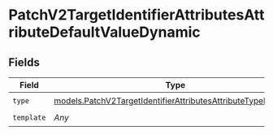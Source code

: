 # PatchV2TargetIdentifierAttributesAttributeDefaultValueDynamic


## Fields

| Field                                                                                                                              | Type                                                                                                                               | Required                                                                                                                           | Description                                                                                                                        | Example                                                                                                                            |
| ---------------------------------------------------------------------------------------------------------------------------------- | ---------------------------------------------------------------------------------------------------------------------------------- | ---------------------------------------------------------------------------------------------------------------------------------- | ---------------------------------------------------------------------------------------------------------------------------------- | ---------------------------------------------------------------------------------------------------------------------------------- |
| `type`                                                                                                                             | [models.PatchV2TargetIdentifierAttributesAttributeTypeDynamic](../models/patchv2targetidentifierattributesattributetypedynamic.md) | :heavy_check_mark:                                                                                                                 | N/A                                                                                                                                | dynamic                                                                                                                            |
| `template`                                                                                                                         | *Any*                                                                                                                              | :heavy_check_mark:                                                                                                                 | N/A                                                                                                                                |                                                                                                                                    |